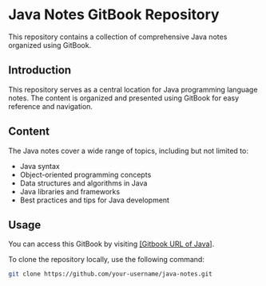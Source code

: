 # Java Notes GitBook Repository

This repository contains a collection of comprehensive Java notes organized using GitBook.

## Introduction

This repository serves as a central location for Java programming language notes. The content is organized and presented using GitBook for easy reference and navigation.

## Content

The Java notes cover a wide range of topics, including but not limited to:
- Java syntax
- Object-oriented programming concepts
- Data structures and algorithms in Java
- Java libraries and frameworks
- Best practices and tips for Java development

## Usage

You can access this GitBook by visiting [[Gitbook URL of Java]](https://everything-to-learn.gitbook.io/java/).

To clone the repository locally, use the following command:

```bash
git clone https://github.com/your-username/java-notes.git
